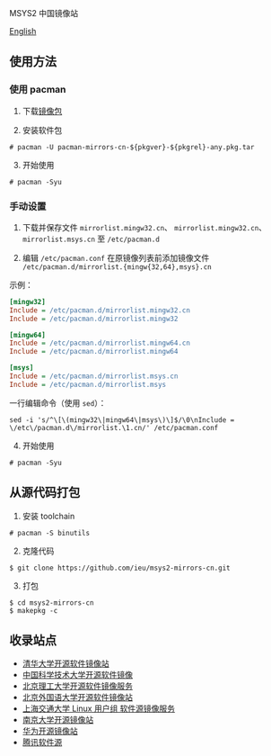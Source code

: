 MSYS2 中国镜像站

[English](./README.en.md)

## 使用方法

### 使用 pacman

1. 下载[镜像包](https://github.com/ieu/msys2-mirrors-cn/releases)

2. 安装软件包

```shell
# pacman -U pacman-mirrors-cn-${pkgver}-${pkgrel}-any.pkg.tar
```

3. 开始使用

```shell
# pacman -Syu
```

### 手动设置

1. 下载并保存文件 `mirrorlist.mingw32.cn`、 `mirrorlist.mingw32.cn`、 `mirrorlist.msys.cn` 至 `/etc/pacman.d`

2. 编辑 `/etc/pacman.conf` 在原镜像列表前添加镜像文件 `/etc/pacman.d/mirrorlist.{mingw{32,64},msys}.cn`

示例：
```ini
[mingw32]
Include = /etc/pacman.d/mirrorlist.mingw32.cn
Include = /etc/pacman.d/mirrorlist.mingw32

[mingw64]
Include = /etc/pacman.d/mirrorlist.mingw64.cn
Include = /etc/pacman.d/mirrorlist.mingw64

[msys]
Include = /etc/pacman.d/mirrorlist.msys.cn
Include = /etc/pacman.d/mirrorlist.msys
```

一行编辑命令（使用 `sed`）：
```shell
sed -i 's/^\[\(mingw32\|mingw64\|msys\)\]$/\0\nInclude = \/etc\/pacman.d\/mirrorlist.\1.cn/' /etc/pacman.conf
```

4. 开始使用

```shell
# pacman -Syu
```

## 从源代码打包

1. 安装 toolchain

```shell
# pacman -S binutils
```

2. 克隆代码

```shell
$ git clone https://github.com/ieu/msys2-mirrors-cn.git
```

3. 打包

```shell
$ cd msys2-mirrors-cn
$ makepkg -c
```

## 收录站点

* [清华大学开源软件镜像站](https://mirrors.tuna.tsinghua.edu.cn/)
* [中国科学技术大学开源软件镜像](https://mirrors.ustc.edu.cn/)
* [北京理工大学开源软件镜像服务](https://mirror.bit.edu.cn/)
* [北京外国语大学开源软件镜像站](https://mirrors.bfsu.edu.cn/)
* [上海交通大学 Linux 用户组 软件源镜像服务](https://mirrors.sjtug.sjtu.edu.cn/)
* [南京大学开源镜像站](https://mirrors.nju.edu.cn/)
* [华为开源镜像站](https://mirrors.huaweicloud.com/)
* [腾讯软件源](https://mirrors.cloud.tencent.com/)
